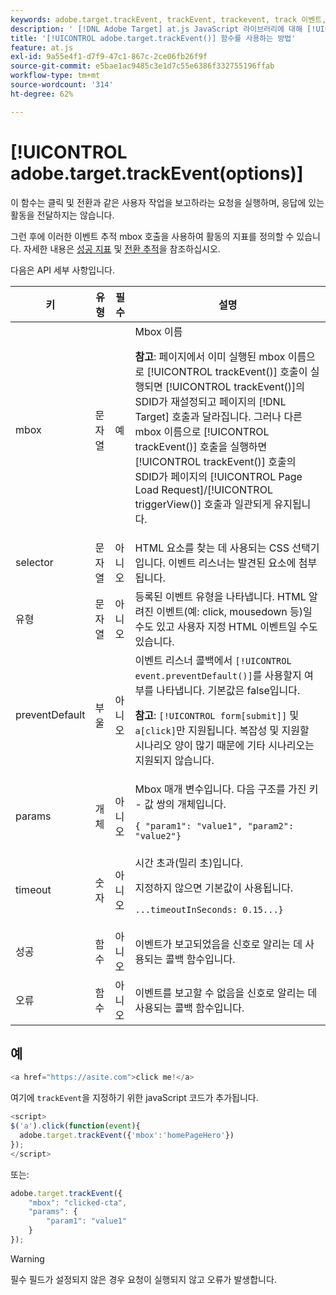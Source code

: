 ```yaml
---
keywords: adobe.target.trackEvent, trackEvent, trackevent, track 이벤트, at.js, 함수, 함수, preventDefault, preventdefault, prevent default, prevent default, adobe.target.trackEvent
description: ' [!DNL Adobe Target] at.js JavaScript 라이브러리에 대해 [!UICONTROL adobe.target.trackEvent()] 함수를 사용하여 사이트에서 클릭 및 전환과 같은 사용자 작업을 보고하는 요청을 실행합니다.'
title: '[!UICONTROL adobe.target.trackEvent()] 함수를 사용하는 방법'
feature: at.js
exl-id: 9a55e4f1-d7f9-47c1-867c-2ce06fb26f9f
source-git-commit: e5bae1ac9485c3e1d7c55e6386f332755196ffab
workflow-type: tm+mt
source-wordcount: '314'
ht-degree: 62%

---
```


# [!UICONTROL adobe.target.trackEvent(options)]

이 함수는 클릭 및 전환과 같은 사용자 작업을 보고하라는 요청을 실행하며, 응답에 있는 활동을 전달하지는 않습니다.

그런 후에 이러한 이벤트 추적 mbox 호출을 사용하여 활동의 지표를 정의할 수 있습니다. 자세한 내용은 [성공 지표](https://experienceleague.adobe.com/docs/target/using/activities/success-metrics/success-metrics.html?lang=ko) 및 [전환 추적](../how-to-deployatjs/implement-target-without-a-tag-manager.md#track-conversions)을 참조하십시오.

다음은 API 세부 사항입니다.

| 키 | 유형 | 필수 | 설명 |
|--- |--- |--- |--- |
| mbox | 문자열 | 예 | Mbox 이름<P>**참고**: 페이지에서 이미 실행된 mbox 이름으로 [!UICONTROL trackEvent()] 호출이 실행되면 [!UICONTROL trackEvent()]의 SDID가 재설정되고 페이지의 [!DNL Target] 호출과 달라집니다. 그러나 다른 mbox 이름으로 [!UICONTROL trackEvent()] 호출을 실행하면 [!UICONTROL trackEvent()] 호출의 SDID가 페이지의 [!UICONTROL Page Load Request]/[!UICONTROL triggerView()] 호출과 일관되게 유지됩니다. |
| selector | 문자열 | 아니오 | HTML 요소를 찾는 데 사용되는 CSS 선택기입니다. 이벤트 리스너는 발견된 요소에 첨부됩니다. |
| 유형 | 문자열 | 아니오 | 등록된 이벤트 유형을 나타냅니다. HTML 알려진 이벤트(예: click, mousedown 등)일 수도 있고 사용자 지정 HTML 이벤트일 수도 있습니다. |
| preventDefault | 부울 | 아니오 | 이벤트 리스너 콜백에서 `[!UICONTROL event.preventDefault()]`를 사용할지 여부를 나타냅니다. 기본값은 false입니다.<P>**참고**: `[!UICONTROL form[submit]]` 및 `a[click]`만 지원됩니다. 복잡성 및 지원할 시나리오 양이 많기 때문에 기타 시나리오는 지원되지 않습니다. |
| params | 개체 | 아니오 | Mbox 매개 변수입니다. 다음 구조를 가진 키 - 값 쌍의 개체입니다.<P>`{ "param1": "value1", "param2": "value2"}` |
| timeout | 숫자 | 아니오 | 시간 초과(밀리 초)입니다. <P>지정하지 않으면 기본값이 사용됩니다.<P>`...timeoutInSeconds: 0.15...}` |
| 성공 | 함수 | 아니오 | 이벤트가 보고되었음을 신호로 알리는 데 사용되는 콜백 함수입니다. |
| 오류 | 함수 | 아니오 | 이벤트를 보고할 수 없음을 신호로 알리는 데 사용되는 콜백 함수입니다. |

## 예

```javascript {line-numbers="true"}
<a href="https://asite.com">click me!</a> 
```

여기에 `trackEvent`을 지정하기 위한 javaScript 코드가 추가됩니다.

```javascript {line-numbers="true"}
<script> 
$('a').click(function(event){ 
  adobe.target.trackEvent({'mbox':'homePageHero'}) 
}); 
</script> 
```

또는:

```javascript {line-numbers="true"}
adobe.target.trackEvent({ 
    "mbox": "clicked-cta", 
    "params": { 
        "param1": "value1" 
    } 
});
```

>[!WARNING]
>
>필수 필드가 설정되지 않은 경우 요청이 실행되지 않고 오류가 발생합니다.
